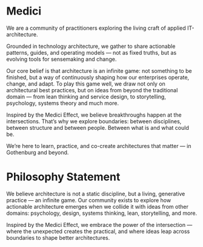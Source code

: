 # Medici
We are a community of practitioners exploring the living craft of applied IT-architecture.

Grounded in technology architecture, we gather to share actionable patterns, guides, and operating models — not as fixed truths, but as evolving tools for sensemaking and change.

Our core belief is that architecture is an infinite game: not something to be finished, but a way of continuously shaping how our enterprises operate, change, and adapt. To play this game well, we draw not only on architectural best practices, but on ideas from beyond the traditional domain — from lean thinking and service design, to storytelling, psychology, systems theory and much more.

Inspired by the Medici Effect, we believe breakthroughs happen at the intersections. That’s why we explore boundaries: between disciplines, between structure and between people. Between what is and what could be.

We’re here to learn, practice, and co-create architectures that matter — in Gothenburg and beyond.


# Philosophy Statement

We believe architecture is not a static discipline, but a living, generative practice — an infinite game.
Our community exists to explore how actionable architecture emerges when we collide it with ideas from other domains: psychology, design, systems thinking, lean, storytelling, and more.

Inspired by the Medici Effect, we embrace the power of the intersection — where the unexpected creates the practical, and where ideas leap across boundaries to shape better architectures.
